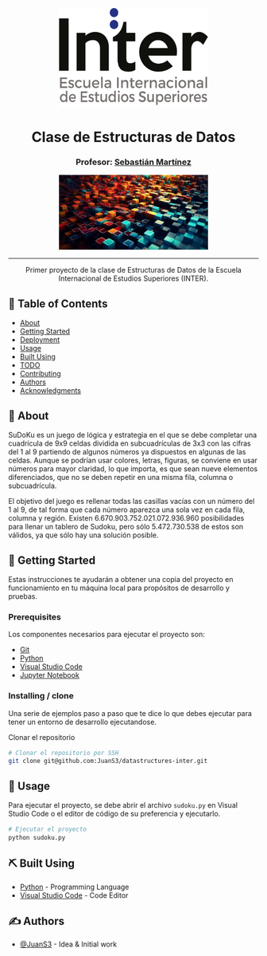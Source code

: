 <p align="center">
  <a href="" rel="noopener">
 <img width=300px height=200px src="/assets/img/Logo.png" alt="INTER - Escuela Internacional de Estudios Superiores"></a>
</p>

<h1 align="center">Clase de Estructuras de Datos</h1>
<h3 align="center">Profesor: <a href="https://github.com/JuanS3">Sebastián Martínez</a></h3>


<p align="center">
  <a href="" rel="noopener">
 <img width=300px height=150px src="/assets/img/esda.png" alt="Estructuras de datos"></a>
</p>

---

<p align="center"> Primer proyecto de la clase de Estructuras de Datos de la Escuela Internacional de Estudios Superiores (INTER).
    <br>
</p>

## 📝 Table of Contents

- [About](#about)
- [Getting Started](#getting_started)
- [Deployment](#deployment)
- [Usage](#usage)
- [Built Using](#built_using)
- [TODO](../TODO.md)
- [Contributing](../CONTRIBUTING.md)
- [Authors](#authors)
- [Acknowledgments](#acknowledgement)

## 🧐 About <a name = "about"></a>

SuDoKu es un juego de lógica y estrategia en el que se debe completar una cuadrícula de 9x9 celdas dividida en subcuadrículas de 3x3 con las cifras del 1 al 9 partiendo de algunos números ya dispuestos en algunas de las celdas. Aunque se podrían usar colores, letras, figuras, se conviene en usar números para mayor claridad, lo que importa, es que sean nueve elementos diferenciados, que no se deben repetir en una misma fila, columna o subcuadrícula.

El objetivo del juego es rellenar todas las casillas vacías con un número del 1 al 9, de tal forma que cada número aparezca una sola vez en cada fila, columna y región. Existen 6.670.903.752.021.072.936.960 posibilidades para llenar un tablero de Sudoku, pero sólo 5.472.730.538 de estos son válidos, ya que sólo hay una solución posible.

## 🏁 Getting Started <a name = "getting_started"></a>

Estas instrucciones te ayudarán a obtener una copia del proyecto en funcionamiento en tu máquina local para propósitos de desarrollo y pruebas.


### Prerequisites

Los componentes necesarios para ejecutar el proyecto son:

  * [Git](https://git-scm.com/downloads)
  * [Python](https://www.python.org/downloads/)
  * [Visual Studio Code](https://code.visualstudio.com/download)
  * [Jupyter Notebook](https://jupyter.org/install)

### Installing / clone

Una serie de ejemplos paso a paso que te dice lo que debes ejecutar para tener un entorno de desarrollo ejecutandose.

Clonar el repositorio

```bash
# Clonar el repositorio por SSH
git clone git@github.com:JuanS3/datastructures-inter.git
```

## 🎈 Usage <a name="usage"></a>

Para ejecutar el proyecto, se debe abrir el archivo `sudoku.py` en Visual Studio Code o el editor de código de su preferencia y ejecutarlo.

```bash
# Ejecutar el proyecto
python sudoku.py
```

## ⛏️ Built Using <a name = "built_using"></a>

- [Python](https://www.python.org/) - Programming Language
- [Visual Studio Code](https://code.visualstudio.com/) - Code Editor

## ✍️ Authors <a name = "authors"></a>

- [@JuanS3](https>//github.com/JuanS3) - Idea & Initial work
